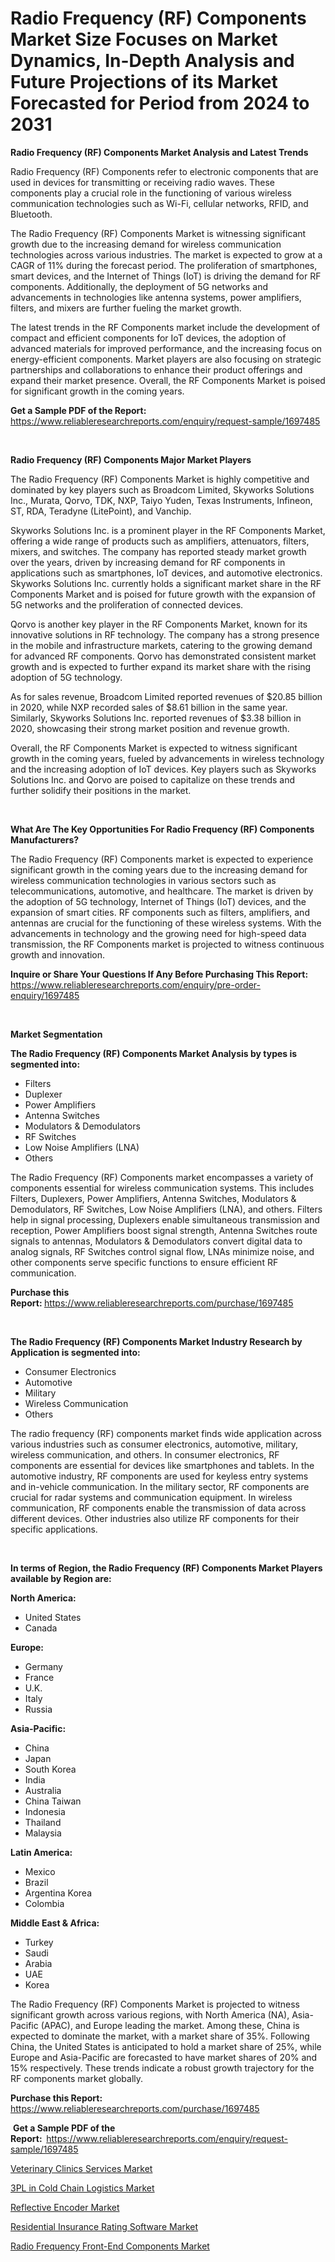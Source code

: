 <p><h1>Radio Frequency (RF) Components Market Size Focuses on Market Dynamics, In-Depth Analysis and Future Projections of its Market Forecasted for Period from 2024 to 2031</h1></p><p><strong>Radio Frequency (RF) Components Market Analysis and Latest Trends</strong></p>
<p><p>Radio Frequency (RF) Components refer to electronic components that are used in devices for transmitting or receiving radio waves. These components play a crucial role in the functioning of various wireless communication technologies such as Wi-Fi, cellular networks, RFID, and Bluetooth.</p><p>The Radio Frequency (RF) Components Market is witnessing significant growth due to the increasing demand for wireless communication technologies across various industries. The market is expected to grow at a CAGR of 11% during the forecast period. The proliferation of smartphones, smart devices, and the Internet of Things (IoT) is driving the demand for RF components. Additionally, the deployment of 5G networks and advancements in technologies like antenna systems, power amplifiers, filters, and mixers are further fueling the market growth.</p><p>The latest trends in the RF Components market include the development of compact and efficient components for IoT devices, the adoption of advanced materials for improved performance, and the increasing focus on energy-efficient components. Market players are also focusing on strategic partnerships and collaborations to enhance their product offerings and expand their market presence. Overall, the RF Components Market is poised for significant growth in the coming years.</p></p>
<p><strong>Get a Sample PDF of the Report:&nbsp;</strong> <a href="https://www.reliableresearchreports.com/enquiry/request-sample/1697485">https://www.reliableresearchreports.com/enquiry/request-sample/1697485</a></p>
<p>&nbsp;</p>
<p><strong>Radio Frequency (RF) Components Major Market Players</strong></p>
<p><p>The Radio Frequency (RF) Components Market is highly competitive and dominated by key players such as Broadcom Limited, Skyworks Solutions Inc., Murata, Qorvo, TDK, NXP, Taiyo Yuden, Texas Instruments, Infineon, ST, RDA, Teradyne (LitePoint), and Vanchip.</p><p>Skyworks Solutions Inc. is a prominent player in the RF Components Market, offering a wide range of products such as amplifiers, attenuators, filters, mixers, and switches. The company has reported steady market growth over the years, driven by increasing demand for RF components in applications such as smartphones, IoT devices, and automotive electronics. Skyworks Solutions Inc. currently holds a significant market share in the RF Components Market and is poised for future growth with the expansion of 5G networks and the proliferation of connected devices.</p><p>Qorvo is another key player in the RF Components Market, known for its innovative solutions in RF technology. The company has a strong presence in the mobile and infrastructure markets, catering to the growing demand for advanced RF components. Qorvo has demonstrated consistent market growth and is expected to further expand its market share with the rising adoption of 5G technology.</p><p>As for sales revenue, Broadcom Limited reported revenues of $20.85 billion in 2020, while NXP recorded sales of $8.61 billion in the same year. Similarly, Skyworks Solutions Inc. reported revenues of $3.38 billion in 2020, showcasing their strong market position and revenue growth.</p><p>Overall, the RF Components Market is expected to witness significant growth in the coming years, fueled by advancements in wireless technology and the increasing adoption of IoT devices. Key players such as Skyworks Solutions Inc. and Qorvo are poised to capitalize on these trends and further solidify their positions in the market.</p></p>
<p>&nbsp;</p>
<p><strong>What Are The Key Opportunities For Radio Frequency (RF) Components Manufacturers?</strong></p>
<p><p>The Radio Frequency (RF) Components market is expected to experience significant growth in the coming years due to the increasing demand for wireless communication technologies in various sectors such as telecommunications, automotive, and healthcare. The market is driven by the adoption of 5G technology, Internet of Things (IoT) devices, and the expansion of smart cities. RF components such as filters, amplifiers, and antennas are crucial for the functioning of these wireless systems. With the advancements in technology and the growing need for high-speed data transmission, the RF Components market is projected to witness continuous growth and innovation.</p></p>
<p><strong>Inquire or Share Your Questions If Any Before Purchasing This Report:</strong> <a href="https://www.reliableresearchreports.com/enquiry/pre-order-enquiry/1697485">https://www.reliableresearchreports.com/enquiry/pre-order-enquiry/1697485</a></p>
<p>&nbsp;</p>
<p><strong>Market Segmentation</strong></p>
<p><strong>The Radio Frequency (RF) Components Market Analysis by types is segmented into:</strong></p>
<p><ul><li>Filters</li><li>Duplexer</li><li>Power Amplifiers</li><li>Antenna Switches</li><li>Modulators & Demodulators</li><li>RF Switches</li><li>Low Noise Amplifiers (LNA)</li><li>Others</li></ul></p>
<p><p>The Radio Frequency (RF) Components market encompasses a variety of components essential for wireless communication systems. This includes Filters, Duplexers, Power Amplifiers, Antenna Switches, Modulators & Demodulators, RF Switches, Low Noise Amplifiers (LNA), and others. Filters help in signal processing, Duplexers enable simultaneous transmission and reception, Power Amplifiers boost signal strength, Antenna Switches route signals to antennas, Modulators & Demodulators convert digital data to analog signals, RF Switches control signal flow, LNAs minimize noise, and other components serve specific functions to ensure efficient RF communication.</p></p>
<p><strong>Purchase this Report:&nbsp;</strong><a href="https://www.reliableresearchreports.com/purchase/1697485">https://www.reliableresearchreports.com/purchase/1697485</a></p>
<p>&nbsp;</p>
<p><strong>The Radio Frequency (RF) Components Market Industry Research by Application is segmented into:</strong></p>
<p><ul><li>Consumer Electronics</li><li>Automotive</li><li>Military</li><li>Wireless Communication</li><li>Others</li></ul></p>
<p><p>The radio frequency (RF) components market finds wide application across various industries such as consumer electronics, automotive, military, wireless communication, and others. In consumer electronics, RF components are essential for devices like smartphones and tablets. In the automotive industry, RF components are used for keyless entry systems and in-vehicle communication. In the military sector, RF components are crucial for radar systems and communication equipment. In wireless communication, RF components enable the transmission of data across different devices. Other industries also utilize RF components for their specific applications.</p></p>
<p>&nbsp;</p>
<p><strong>In terms of Region, the Radio Frequency (RF) Components Market Players available by Region are:</strong></p>
<p>
    <p> <strong> North America: </strong>
        <ul>
            <li>United States</li>
            <li>Canada</li>
        </ul>
        </p> 
    <p> <strong> Europe: </strong>
        <ul>
            <li>Germany</li>
            <li>France</li>
            <li>U.K.</li>
            <li>Italy</li>
            <li>Russia</li>
        </ul>
        </p> 
    <p> <strong> Asia-Pacific: </strong>
        <ul>
            <li>China</li>
            <li>Japan</li>
            <li>South Korea</li>
            <li>India</li>
            <li>Australia</li>
            <li>China Taiwan</li>
            <li>Indonesia</li>
            <li>Thailand</li>
            <li>Malaysia</li>
        </ul>
        </p> 
    <p> <strong> Latin America: </strong>
        <ul>
            <li>Mexico</li>
            <li>Brazil</li>
            <li>Argentina Korea</li>
            <li>Colombia</li>
        </ul>
        </p> 
    <p> <strong> Middle East & Africa: </strong>
        <ul>
            <li>Turkey</li>
            <li>Saudi</li>
            <li>Arabia</li>
            <li>UAE</li>
            <li>Korea</li>
        </ul>
    </p>
    </p>
<p><p>The Radio Frequency (RF) Components Market is projected to witness significant growth across various regions, with North America (NA), Asia-Pacific (APAC), and Europe leading the market. Among these, China is expected to dominate the market, with a market share of 35%. Following China, the United States is anticipated to hold a market share of 25%, while Europe and Asia-Pacific are forecasted to have market shares of 20% and 15% respectively. These trends indicate a robust growth trajectory for the RF components market globally.</p></p>
<p><strong>Purchase this Report: </strong><a href="https://www.reliableresearchreports.com/purchase/1697485">https://www.reliableresearchreports.com/purchase/1697485</a></p>
<p>&nbsp;<strong>Get a Sample PDF of the Report:&nbsp;&nbsp;</strong><a href="https://www.reliableresearchreports.com/enquiry/request-sample/1697485">https://www.reliableresearchreports.com/enquiry/request-sample/1697485</a></p>
<p><strong></strong></p>
<p><p><a href="https://medium.com/@oliviastone00/veterinary-clinics-services-market-insights-into-market-cagr-market-trends-and-growth-strategies-397b6b582a05">Veterinary Clinics Services Market</a></p><p><a href="https://medium.com/@oliviastone00/3pl-in-cold-chain-logistics-market-trends-and-market-analysis-forecasted-for-period-2024-2031-7d1c717e17b7">3PL in Cold Chain Logistics Market</a></p><p><a href="https://github.com/josesg55/Market-Research-Report-List-1/blob/main/reflective-encoder-market.md">Reflective Encoder Market</a></p><p><a href="https://medium.com/@lauragriffin12/residential-insurance-rating-software-market-trends-and-market-analysis-forecasted-for-period-ba1e01731757">Residential Insurance Rating Software Market</a></p><p><a href="https://github.com/mancsybtousav/Market-Research-Report-List-1/blob/main/radio-frequency-front-end-components-market.md">Radio Frequency Front-End Components Market</a></p></p>